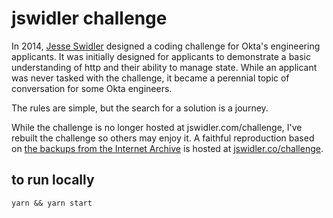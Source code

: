 # jswidler challenge

In 2014, [Jesse Swidler](https://github.com/jswidler) designed a coding challenge for Okta's engineering applicants. It was initially designed for applicants to demonstrate a basic understanding of http and their ability to manage state. While an applicant was never tasked with the challenge, it became a perennial topic of conversation for some Okta engineers.

The rules are simple, but the search for a solution is a journey.

While the challenge is no longer hosted at jswidler.com/challenge, I've rebuilt the challenge so others may enjoy it. A faithful reproduction based on [the backups from the Internet Archive](https://web.archive.org/web/2016*/jswidler.com/challenge) is hosted at [jswidler.co/challenge](https://jswidler.co/challenge).

## to run locally
`yarn && yarn start`
